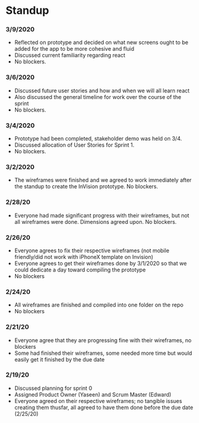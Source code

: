 # Standup
### 3/9/2020
- Reflected on prototype and decided on what new screens ought to be added for the app to be more cohesive and fluid
- Discussed current familiarity regarding react 
- No blockers.

### 3/6/2020
- Discussed future user stories and how and when we will all learn react
- Also discussed the general timeline for work over the course of the sprint
- No blockers.

### 3/4/2020
- Prototype had been completed, stakeholder demo was held on 3/4. 
- Discussed allocation of User Stories for Sprint 1. 
- No blockers. 

### 3/2/2020
- The wireframes were finished and we agreed to work immediately after the standup to create the InVision prototype. No blockers.

### 2/28/20
- Everyone had made significant progress with their wireframes, but not all wireframes were done. Dimensions agreed upon. No blockers.

### 2/26/20 
- Everyone agrees to fix their respective wireframes (not mobile friendly/did not work with iPhoneX template on Invision)
- Everyone agrees to get their wireframes done by 3/1/2020 so that we could dedicate a day toward compiling the prototype
- No blockers

### 2/24/20
- All wireframes are finished and compiled into one folder on the repo
- No blockers

### 2/21/20
- Everyone agree that they are progressing fine with their wireframes, no blockers 
- Some had finished their wireframes, some needed more time but would easily get it finished by the due date

### 2/19/20
- Discussed planning for sprint 0
- Assigned Product Owner (Yaseen) and Scrum Master (Edward)
- Everyone agreed on their respective wireframes; no tangible issues creating them thusfar, all agreed to have them done before the due date (2/25/20)

